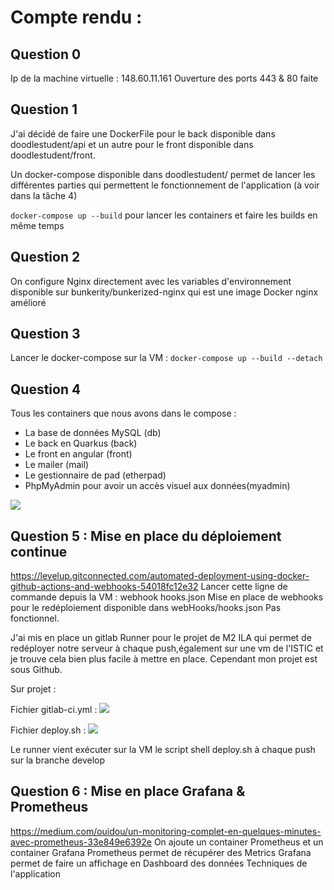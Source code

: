 # Compte rendu : 

## Question 0 

Ip de la machine virtuelle : 148.60.11.161
Ouverture des ports 443 & 80 faite

## Question 1

J'ai décidé de faire une DockerFile pour le back disponible dans doodlestudent/api
et un autre pour le front disponible dans doodlestudent/front.

Un docker-compose disponible dans doodlestudent/ permet de lancer les différentes parties qui permettent le fonctionnement de l'application (à voir dans la tâche 4)

```docker-compose up --build``` pour lancer les containers et faire les builds en même temps


## Question 2

On configure Nginx directement avec les variables d'environnement disponible sur bunkerity/bunkerized-nginx qui est une image Docker nginx amélioré


## Question 3 

Lancer le docker-compose sur la VM :
```docker-compose up --build --detach```

## Question 4

Tous les containers que nous avons dans le compose :
- La base de données MySQL (db)
- Le back en Quarkus (back)
- Le front en angular (front)
- Le mailer (mail)
- Le gestionnaire de pad (etherpad)
- PhpMyAdmin pour avoir un accès visuel aux données(myadmin)

![](https://i.imgur.com/3KIdDwJ.png)


## Question 5 : Mise en place du déploiement continue

https://levelup.gitconnected.com/automated-deployment-using-docker-github-actions-and-webhooks-54018fc12e32
Lancer cette ligne de commande depuis la VM :
webhook hooks.json
Mise en place de webhooks pour le redéploiement disponible dans webHooks/hooks.json
Pas fonctionnel. 

J'ai mis en place un gitlab Runner pour le projet de M2 ILA qui permet de redéployer notre serveur à chaque push,également sur une vm de l'ISTIC et je trouve cela bien plus facile à mettre en place. Cependant mon projet est sous Github.

Sur projet :

Fichier gitlab-ci.yml :
![](https://i.imgur.com/YTQrZc8.png)

Fichier deploy.sh : 
![](https://i.imgur.com/sR0MQkX.png)

Le runner vient exécuter sur la VM le script shell deploy.sh à chaque push sur la branche develop 


## Question 6 : Mise en place Grafana & Prometheus

https://medium.com/ouidou/un-monitoring-complet-en-quelques-minutes-avec-prometheus-33e849e6392e
On ajoute un container Prometheus et un container Grafana
Prometheus permet de récupérer des Metrics
Grafana permet de faire un affichage en Dashboard des données Techniques de l'application
